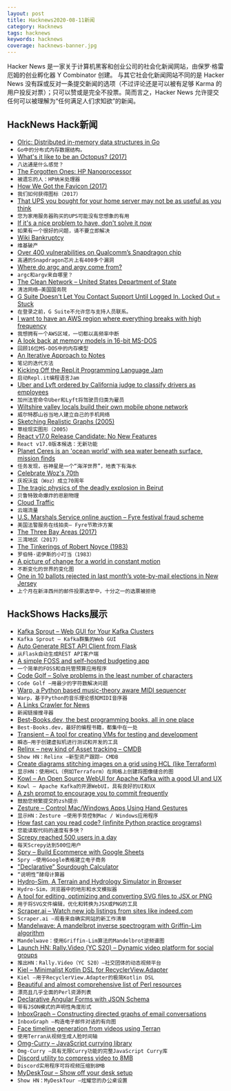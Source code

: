 ```yaml
---
layout: post
title: Hacknews2020-08-11新闻
category: Hacknews
tags: hacknews
keywords: hacknews
coverage: hacknews-banner.jpg
---
```


Hacker News 是一家关于计算机黑客和创业公司的社会化新闻网站，由保罗·格雷厄姆的创业孵化器 Y Combinator 创建。
与其它社会化新闻网站不同的是 Hacker News 没有踩或反对一条提交新闻的选项（不过评论还是可以被有足够 Karma 的用户投反对票）；只可以赞或是完全不投票。简而言之，Hacker News 允许提交任何可以被理解为“任何满足人们求知欲”的新闻。

## HackNews Hack新闻


- [Olric: Distributed in-memory data structures in Go](https://github.com/buraksezer/olric/releases/tag/v0.3.0-beta.1#=)
- `Go中的分布式内存数据结构。`
- [What's it like to be an Octopus? (2017)](https://www.lrb.co.uk/the-paper/v39/n17/amia-srinivasan/the-sucker-the-sucker)
- `八达通是什么感觉？`
- [The Forgotten Ones: HP Nanoprocessor](http://www.cpushack.com/2020/08/09/the-forgotten-ones-hp-nanoprocessor/)
- `被遗忘的人：HP纳米处理器`
- [How We Got the Favicon (2017)](https://thehistoryoftheweb.com/how-we-got-the-favicon/)
- `我们如何获得图标（2017）`
- [That UPS you bought for your home server may not be as useful as you think](https://fitzcarraldoblog.wordpress.com/2020/08/09/that-ups-you-bought-for-your-home-server-may-not-be-as-useful-as-you-think/)
- `您为家用服务器购买的UPS可能没有您想象的有用`
- [If it's a nice problem to have, don't solve it now](https://davnicwil.com/if-its-a-nice-problem-to-have-dont-solve-it-now)
- `如果有一个很好的问题，请不要立即解决`
- [Wiki Bankruptcy](https://critter.blog/2020/08/10/wiki-bankruptcy/)
- `维基破产`
- [Over 400 vulnerabilities on Qualcomm’s Snapdragon chip](https://blog.checkpoint.com/2020/08/06/achilles-small-chip-big-peril/)
- `高通的Snapdragon芯片上有400多个漏洞`
- [Where do argc and argv come from?](https://briancallahan.net/blog/20200808.html)
- `argc和argv来自哪里？`
- [The Clean Network – United States Department of State](https://www.state.gov/5g-clean-network/)
- `清洁网络–美国国务院`
- [G Suite Doesn't Let You Contact Support Until Logged In. Locked Out = Stuck](item?id=24109809)
- `在登录之前，G Suite不允许您与支持人员联系。`
- [I want to have an AWS region where everything breaks with high frequency](https://twitter.com/cperciva/status/1292260921893457920)
- `我想拥有一个AWS区域，一切都以高频率中断`
- [A look back at memory models in 16-bit MS-DOS](https://devblogs.microsoft.com/oldnewthing/20200728-00/?p=104012)
- `回顾16位MS-DOS中的内存模型`
- [An Iterative Approach to Notes](https://medium.com/@bytebase/an-iterative-approach-to-notes-f1c2a28c4d29)
- `笔记的迭代方法`
- [Kicking Off the Repl.it Programming Language Jam](https://repl.it/talk/announcements/Programming-Language-Jam-Let-the-hacking-begin/49105)
- `启动Repl.it编程语言Jam`
- [Uber and Lyft ordered by California judge to classify drivers as employees](https://www.theverge.com/2020/8/10/21362460/uber-lyft-drivers-employees-california-court-ruling)
- `加州法官命令Uber和Lyft将驾驶员归类为雇员`
- [Wiltshire valley locals build their own mobile phone network](https://www.newscabal.co.uk/wiltshire-valley-locals-build-their-own-mobile-phone-network/)
- `威尔特郡山谷当地人建立自己的手机网络`
- [Sketching Realistic Graphs (2005)](https://statmodeling.stat.columbia.edu/2005/12/26/making_realisti/)
- `草绘现实图形（2005）`
- [React v17.0 Release Candidate: No New Features](https://reactjs.org/blog/2020/08/10/react-v17-rc.html)
- `React v17.0版本候选：无新功能`
- [Planet Ceres is an 'ocean world' with sea water beneath surface, mission finds](https://www.theguardian.com/science/2020/aug/10/planet-ceres-ocean-world-sea-water-beneath-surface)
- `任务发现，谷神星是一个“海洋世界”，地表下有海水`
- [Celebrate Woz's 70th](https://www.wozbday.com)
- `庆祝沃兹（Woz）成立70周年`
- [The tragic physics of the deadly explosion in Beirut](https://www.wired.com/story/tragic-physics-deadly-explosion-beirut/)
- `贝鲁特致命爆炸的悲剧物理`
- [Cloud Traffic](https://www.tbray.org/ongoing/When/202x/2020/08/09/Service-Fabric-News)
- `云端流量`
- [U.S. Marshals Service online auction – Fyre festival fraud scheme](https://txauction.com/auctions/911/)
- `美国法警服务在线拍卖– Fyre节欺诈方案`
- [The Three Bay Areas (2017)](https://thebolditalic.com/the-three-bay-areas-b09aa2c4d727)
- `三湾地区（2017）`
- [The Tinkerings of Robert Noyce (1983)](https://www.esquire.com/news-politics/a12149389/robert-noyce-tom-wolfe/)
- `罗伯特·诺伊斯的小叮当（1983）`
- [A picture of change for a world in constant motion](https://www.nytimes.com/interactive/2020/08/07/arts/design/hokusai-fuji.html)
- `不断变化的世界的变化图`
- [One in 10 ballots rejected in last month’s vote-by-mail elections in New Jersey](https://www.njspotlight.com/2020/06/one-in-10-ballots-rejected-in-last-months-vote-by-mail-elections/)
- `上个月在新泽西州的邮件投票选举中，十分之一的选票被拒绝`


## HackShows Hacks展示

- [ Kafka Sprout – Web GUI for Your Kafka Clusters](https://github.com/oslabs-beta/Kafka-Sprout)
- `Kafka Sprout – Kafka群集的Web GUI`
- [ Auto Generate REST API Client from Flask](https://github.com/revalo/sharp)
- `从Flask自动生成REST API客户端`
- [ A simple FOSS and self-hosted budgeting app](https://github.com/inoda/ontrack)
- `一个简单的FOSS和自托管预算应用程序`
- [ Code Golf – Solve problems in the least number of characters](https://code.golf)
- `Code Golf –用最少的字符数解决问题`
- [ Warp, a Python based music-theory aware MIDI sequencer](http://warpseq.com)
- `Warp，基于Python的音乐理论感知MIDI音序器`
- [ A Links Crawler for News](https://github.com/egcodes/aristotle)
- `新闻链接搜寻器`
- [ Best-Books.dev, the best programming books, all in one place](https://www.best-books.dev)
- `Best-Books.dev，最好的编程书籍，都集中在一处`
- [ Transient – A tool for creating VMs for testing and development](https://github.com/alschwalm/transient)
- `瞬态–用于创建虚拟机进行测试和开发的工具`
- [ Relinx – new kind of Asset tracking – CMDB](https://relinx.io?ref=HN)
- `Show HN：Relinx –新型资产跟踪– CMDB`
- [ Create diagrams stitching images on a grid using HCL (like Terraform)](https://github.com/lucasepe/jumble/)
- `显示HN：使用HCL（例如Terraform）在网格上创建将图像缝合的图`
- [ Kowl – An Open Source WebUI for Apache Kafka with a good UI and UX](https://github.com/cloudhut/kowl)
- `Kowl – Apache Kafka的开源WebUI，具有良好的UI和UX`
- [ A zsh prompt to encourage you to commit frequently](https://github.com/devenbhooshan/zsh-git-best-practises)
- `鼓励您频繁提交的zsh提示`
- [ Zesture – Control Mac/Windows Apps Using Hand Gestures](https://zesture.app/)
- `显示HN：Zesture –使用手势控制Mac / Windows应用程序`
- [ How fast can you read code? (infinite Python practice programs)](https://trprt.io/python-practice-problems-ifs-loops-control-flow)
- `您能读取代码的速度有多快？ `
- [ Screpy reached 500 users in a day](https://screpy.com)
- `每天Screpy达到500位用户`
- [ Spry – Build Ecommerce with Google Sheets](item?id=24102564)
- `Spry –使用Google表格建立电子商务`
- [ "Declarative” Sourdough Calculator](https://www.breadfriend.com/)
- `“说明性”酵母计算器`
- [ Hydro-Sim, A Terrain and Hydrology Simulator in Browser](http://aperocky.com/hydrosim/)
- `Hydro-Sim，浏览器中的地形和水文模拟器`
- [ A tool for editing, optimizing and converting SVG files to JSX or PNG](http://www.svgviewer.dev)
- `用于将SVG文件编辑，优化和转换为JSX或PNG的工具`
- [ Scraper.ai – Watch new job listings from sites like indeed.com](https://medium.com/@scraperai/how-to-watch-job-listings-from-indeed-com-using-scraper-ai-fa7399e80a00)
- `Scraper.ai –观看来自确实网站的新工作清单`
- [ Mandelwave: A mandelbrot inverse spectrogram with Griffin-Lim algorithm](https://github.com/iRyanBell/mandelwave)
- `Mandelwave：使用Griffin-Lim算法的Mandelbrot逆频谱图`
- [Launch HN: Rally.Video (YC S20) – Dynamic video platform for social groups](item?id=24109523)
- `推出HN：Rally.Video（YC S20）–社交团体的动态视频平台`
- [ Kiel – Minimalist Kotlin DSL for RecyclerView.Adapter](https://github.com/ibrahimyilmaz/kiel)
- `Kiel –用于RecyclerView.Adapter的极简Kotlin DSL`
- [ Beautiful and almost comprehensive list of Perl resources](https://github.com/thibaultduponchelle/perlres/blob/master/README.md)
- `漂亮且几乎全面的Perl资源列表`
- [ Declarative Angular Forms with JSON Schema](https://github.com/dashjoin/json-schema-form)
- `带有JSON模式的声明性角度形式`
- [ InboxGraph – Constructing directed graphs of email conversations](https://community.wolfram.com/groups/-/m/t/2026483)
- `InboxGraph –构造电子邮件对话的有向图`
- [ Face timeline generation from videos using Terran](https://github.com/pento-group/streamlit-terran-timeline)
- `使用Terran从视频生成人脸时间轴`
- [ Omg-Curry – JavaScript currying library](https://github.com/Debdut/omg-curry)
- `Omg-Curry –具有无限Curry功能的完整JavaScript Curry库`
- [ Discord utility to compress video to 8MB](https://8mb.video/)
- `Discord实用程序可将视频压缩到8MB`
- [ MyDeskTour – Show off your desk setup](https://mydesktour.com/)
- `Show HN：MyDeskTour –炫耀您的办公桌设置`

